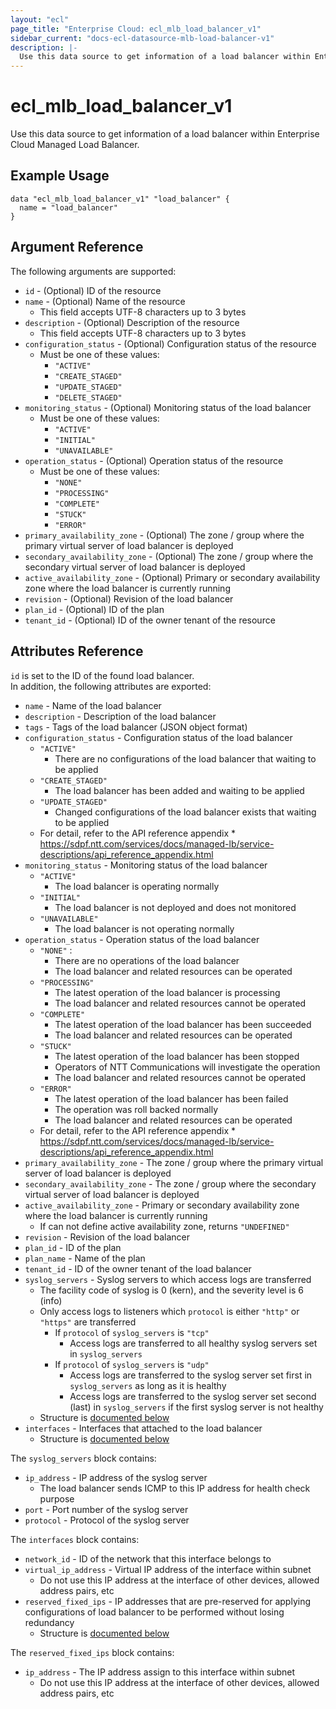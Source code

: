 ```yaml
---
layout: "ecl"
page_title: "Enterprise Cloud: ecl_mlb_load_balancer_v1"
sidebar_current: "docs-ecl-datasource-mlb-load-balancer-v1"
description: |-
  Use this data source to get information of a load balancer within Enterprise Cloud Managed Load Balancer.
---
```


# ecl\_mlb\_load\_balancer\_v1

Use this data source to get information of a load balancer within Enterprise Cloud Managed Load Balancer.

## Example Usage

```hcl
data "ecl_mlb_load_balancer_v1" "load_balancer" {
  name = "load_balancer"
}
```

## Argument Reference

The following arguments are supported:

* `id` - (Optional) ID of the resource
* `name` - (Optional) Name of the resource
    * This field accepts UTF-8 characters up to 3 bytes
* `description` - (Optional) Description of the resource
    * This field accepts UTF-8 characters up to 3 bytes
* `configuration_status` - (Optional) Configuration status of the resource
    * Must be one of these values:
        * `"ACTIVE"`
        * `"CREATE_STAGED"`
        * `"UPDATE_STAGED"`
        * `"DELETE_STAGED"`
* `monitoring_status` - (Optional) Monitoring status of the load balancer
    * Must be one of these values:
        * `"ACTIVE"`
        * `"INITIAL"`
        * `"UNAVAILABLE"`
* `operation_status` - (Optional) Operation status of the resource
    * Must be one of these values:
        * `"NONE"`
        * `"PROCESSING"`
        * `"COMPLETE"`
        * `"STUCK"`
        * `"ERROR"`
* `primary_availability_zone` - (Optional) The zone / group where the primary virtual server of load balancer is deployed
* `secondary_availability_zone` - (Optional) The zone / group where the secondary virtual server of load balancer is deployed
* `active_availability_zone` - (Optional) Primary or secondary availability zone where the load balancer is currently running
* `revision` - (Optional) Revision of the load balancer
* `plan_id` - (Optional) ID of the plan
* `tenant_id` - (Optional) ID of the owner tenant of the resource

## Attributes Reference

`id` is set to the ID of the found load balancer.<br>
In addition, the following attributes are exported:

* `name` - Name of the load balancer
* `description` - Description of the load balancer
* `tags` - Tags of the load balancer (JSON object format)
* `configuration_status` - Configuration status of the load balancer
    * `"ACTIVE"`
        * There are no configurations of the load balancer that waiting to be applied
    * `"CREATE_STAGED"`
        * The load balancer has been added and waiting to be applied
    * `"UPDATE_STAGED"`
        * Changed configurations of the load balancer exists that waiting to be applied
    * For detail, refer to the API reference appendix
            * https://sdpf.ntt.com/services/docs/managed-lb/service-descriptions/api_reference_appendix.html
* `monitoring_status` - Monitoring status of the load balancer
    * `"ACTIVE"`
        * The load balancer is operating normally
    * `"INITIAL"`
        * The load balancer is not deployed and does not monitored
    * `"UNAVAILABLE"`
        * The load balancer is not operating normally
* `operation_status` - Operation status of the load balancer
    * `"NONE"` :
        * There are no operations of the load balancer
        * The load balancer and related resources can be operated
    * `"PROCESSING"`
        * The latest operation of the load balancer is processing
        * The load balancer and related resources cannot be operated
    * `"COMPLETE"`
        * The latest operation of the load balancer has been succeeded
        * The load balancer and related resources can be operated
    * `"STUCK"`
        * The latest operation of the load balancer has been stopped
        * Operators of NTT Communications will investigate the operation
        * The load balancer and related resources cannot be operated
    * `"ERROR"`
        * The latest operation of the load balancer has been failed
        * The operation was roll backed normally
        * The load balancer and related resources can be operated
    * For detail, refer to the API reference appendix
            * https://sdpf.ntt.com/services/docs/managed-lb/service-descriptions/api_reference_appendix.html
* `primary_availability_zone` - The zone / group where the primary virtual server of load balancer is deployed
* `secondary_availability_zone` - The zone / group where the secondary virtual server of load balancer is deployed
* `active_availability_zone` - Primary or secondary availability zone where the load balancer is currently running
    * If can not define active availability zone, returns `"UNDEFINED"`
* `revision` - Revision of the load balancer
* `plan_id` - ID of the plan
* `plan_name` - Name of the plan
* `tenant_id` - ID of the owner tenant of the load balancer
* `syslog_servers` - Syslog servers to which access logs are transferred
    * The facility code of syslog is 0 (kern), and the severity level is 6 (info)
    * Only access logs to listeners which `protocol` is either `"http"` or `"https"` are transferred
        * If `protocol` of `syslog_servers` is `"tcp"`
            * Access logs are transferred to all healthy syslog servers set in `syslog_servers`
        * If `protocol` of `syslog_servers` is `"udp"`
            * Access logs are transferred to the syslog server set first in `syslog_servers` as long as it is healthy
            * Access logs are transferred to the syslog server set second (last) in `syslog_servers` if the first syslog server is not healthy
    * Structure is [documented below](#syslog-servers)
* `interfaces` - Interfaces that attached to the load balancer
    * Structure is [documented below](#interfaces)

<a name="syslog-servers"></a>The `syslog_servers` block contains:

* `ip_address` - IP address of the syslog server
    * The load balancer sends ICMP to this IP address for health check purpose
* `port` - Port number of the syslog server
* `protocol` - Protocol of the syslog server

<a name="interfaces"></a>The `interfaces` block contains:

* `network_id` - ID of the network that this interface belongs to
* `virtual_ip_address` - Virtual IP address of the interface within subnet
    * Do not use this IP address at the interface of other devices, allowed address pairs, etc
* `reserved_fixed_ips` - IP addresses that are pre-reserved for applying configurations of load balancer to be performed without losing redundancy
    * Structure is [documented below](#reserved-fixed-ips)

<a name="reserved-fixed-ips"></a>The `reserved_fixed_ips` block contains:

* `ip_address` - The IP address assign to this interface within subnet
    * Do not use this IP address at the interface of other devices, allowed address pairs, etc

